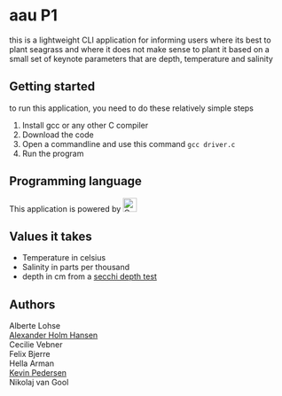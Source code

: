 # aau P1
this is a lightweight CLI application for informing users where its best to plant seagrass and where it does not make sense to plant it based on a small set of keynote parameters that are depth, temperature and salinity

## Getting started
to run this application, you need to do these relatively simple steps
1. Install gcc or any other C compiler
2. Download the code
3. Open a commandline and use this command ```gcc driver.c```
4. Run the program

## Programming language
This application is powered by <a href="https://docs.microsoft.com/en-us/cpp/?view=msvc-170" target="_blank" rel="noreferrer"><img src="https://raw.githubusercontent.com/danielcranney/readme-generator/main/public/icons/skills/c-colored.svg" width="25" height="25" alt="C" /></a></p>

## Values it takes
- Temperature in celsius
- Salinity in parts per thousand
- depth in cm from a [secchi depth test](https://datastream.org/en-ca/guidebook/secchi-depth)

## Authors
Alberte Lohse \
[Alexander Holm Hansen](https://github.com/itsteutatas) \
Cecilie Vebner \
Felix Bjerre \
Hella Arman \
[Kevin Pedersen](https://github.com/KevinPedersenAAU) \
Nikolaj van Gool
